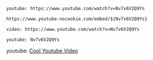 `youtube: https://www.youtube.com/watch?v=Nv7v6V2Q9Ys`

`https://www.youtube-nocookie.com/embed/${Nv7v6V2Q9Ys}`

`video: https://www.youtube.com/watch?v=Nv7v6V2Q9Ys`

`youtube: Nv7v6V2Q9Ys`

youtube: [Cool Youtube Video](`https://www.youtube.com/watch?v=Nv7v6V2Q9Ys`)
